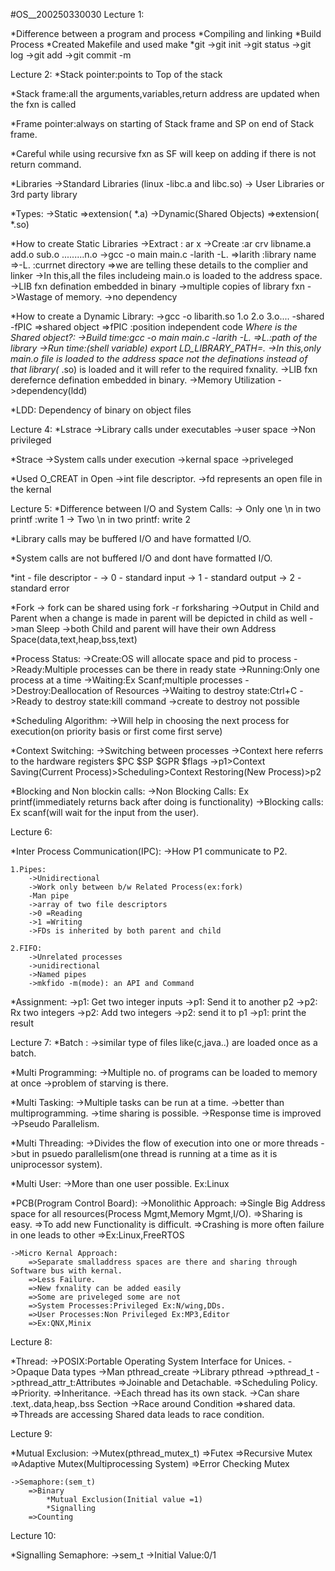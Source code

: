 #OS__200250330030
Lecture 1: 

*Difference between a program and process
*Compiling and linking
*Build Process
*Created Makefile and used make
*git
    ->git init
    ->git status
    ->git log
    ->git add
    ->git commit -m

Lecture 2:
*Stack pointer:points to Top of the stack 

*Stack frame:all the arguments,variables,return address are updated when the fxn is called

*Frame pointer:always on starting of Stack frame
and SP on end of Stack frame.

*Careful while using recursive fxn as SF will keep on adding if there is not return command.

*Libraries
    ->Standard Libraries (linux -libc.a and libc.so)
    -> User Libraries or 3rd party library

*Types:
    ->Static =>extension( *.a)
    ->Dynamic(Shared Objects) =>extension( *.so)

*How to create Static Libraries
    ->Extract : ar x
    ->Create :ar crv libname.a add.o sub.o .........n.o
    ->gcc -o main main.c -larith -L.
        =>larith :library name
        =>-L. :currnet directory
        =>we are telling these details to the complier and linker
    ->In this,all the files includeing main.o is loaded to the address space.
    ->LIB fxn defination embedded in binary
    ->multiple copies of library fxn
    ->Wastage of memory.
    ->no dependency


*How to create a Dynamic Library:
    ->gcc -o libarith.so 1.o 2.o 3.o.... -shared -fPIC
        =>shared object
        =>fPIC :position independent code
    *Where is the Shared object?:
    ->Build time:gcc -o main main.c -larith -L.
        =>L.:path of the library
    ->Run time:(shell variable) export LD_LIBRARY_PATH=.
    ->In this,only main.o file is loaded to the address space not the definations instead of that library(* .so) is loaded and it will refer to the required fxnality.
    ->LIB fxn derefernce defination embedded in binary.
    ->Memory Utilization
    ->dependency(ldd)

*LDD: Dependency of binary on object files


Lecture 4:
*Lstrace
    ->Library calls under executables
    ->user space
    ->Non privileged

*Strace
    ->System calls under execution
    ->kernal space
    ->priveleged

*Used O_CREAT in Open
    ->int file descriptor.
    ->fd represents an open file in the kernal

    
Lecture 5:
*Difference between I/O and System Calls:
    -> Only one \n in two printf :write 1
    -> Two \n in two printf: write 2

*Library calls may be buffered I/O and   have formatted I/O.

*System calls are not buffered I/O and dont have formatted I/O.

*int - file descriptor -
    -> 0 - standard input
    -> 1 - standard output
    -> 2 - standard error

*Fork
    -> fork can be shared using fork -r <file name> forksharing
    ->Output in Child and Parent when a change is made in parent will be depicted in child as well
    ->man Sleep
    ->both Child and parent will have their own Address Space(data,text,heap,bss,text)

*Process Status:
    ->Create:OS will allocate space and pid to process
    ->Ready:Multiple processes can be there in ready state
    ->Running:Only one process at a time
    ->Waiting:Ex Scanf;multiple processes
    ->Destroy:Deallocation  of Resources
    ->Waiting to destroy state:Ctrl+C
    ->Ready to destroy state:kill command
    ->create to destroy not possible

*Scheduling Algorithm:
    ->Will help in choosing the next process for execution(on priority basis or first come first serve)

*Context Switching:
    ->Switching between processes
    ->Context here referrs to the hardware registers 
        $PC
        $SP
        $GPR
        $flags
    ->p1>Context Saving(Current Process)>Scheduling>Context Restoring(New Process)>p2

*Blocking and Non blockin calls:
    ->Non Blocking Calls: Ex printf(immediately returns back after doing is functionality)
    ->Blocking calls: Ex scanf(will wait for the input from the user).

Lecture 6:

*Inter Process Communication(IPC):
    ->How P1 communicate to P2.

    1.Pipes:
        ->Unidirectional
        ->Work only between b/w Related Process(ex:fork)
        -Man pipe
        ->array of two file descriptors 
        ->0 =Reading
        ->1 =Writing
        ->FDs is inherited by both parent and child

    2.FIFO:
        ->Unrelated processes
        ->unidirectional
        ->Named pipes
        ->mkfido -m(mode): an API and Command

*Assignment:
    ->p1: Get two integer inputs
    ->p1: Send it to another p2
    ->p2:  Rx two integers
    ->p2: Add two integers
    ->p2: send it to p1
    ->p1: print the result


Lecture 7:
*Batch :
    ->similar type of files like(c,java..) are loaded once as a batch.

*Multi Programming:
    ->Multiple no. of programs can be loaded to memory at once
    ->problem of starving is there.

*Multi Tasking:
    ->Multiple tasks can be run at a time.
    ->better than multiprogramming.
    ->time sharing is possible.
    ->Response time is improved
    ->Pseudo Parallelism.

*Multi Threading:
    ->Divides the flow of execution into one or more threads
    ->but in psuedo parallelism(one thread is running at a time as it is uniprocessor system).

*Multi User:
    ->More than one user possible.
    Ex:Linux

*PCB(Program Control Board):
    ->Monolithic Approach:
        =>Single Big Address space for all resources(Process Mgmt,Memory Mgmt,I/O).
        =>Sharing is easy.
        =>To add new Functionality is difficult.
        =>Crashing is more often failure in one leads to other
        =>Ex:Linux,FreeRTOS
    
    ->Micro Kernal Approach:
        =>Separate smalladdress spaces are there and sharing through Software bus with kernal.
        =>Less Failure.
        =>New fxnality can be added easily
        =>Some are priveleged some are not
        =>System Processes:Privileged Ex:N/wing,DDs.
        =>User Processes:Non Privileged Ex:MP3,Editor
        =>Ex:QNX,Minix

Lecture 8:

*Thread:
    ->POSIX:Portable Operating System Interface for Unices.
    ->Opaque Data types
    ->Man pthread_create
    ->Library pthread
    ->pthread_t
    ->pthread_attr_t:Attributes
        =>Joinable and Detachable.
        =>Scheduling Policy.
        =>Priority.
        =>Inheritance.
    ->Each thread has its own stack.
    ->Can share .text,.data,heap,.bss Section
    ->Race around Condition
        =>shared data.
        =>Threads are accessing Shared data leads to race condition.

Lecture 9:

*Mutual Exclusion:
    ->Mutex(pthread_mutex_t)
        =>Futex
        =>Recursive Mutex
        =>Adaptive Mutex(Multiprocessing System)
        =>Error Checking Mutex

    ->Semaphore:(sem_t)
        =>Binary
            *Mutual Exclusion(Initial value =1)
            *Signalling
        =>Counting

Lecture 10:

*Signalling Semaphore:
    ->sem_t
    ->Initial Value:0/1


